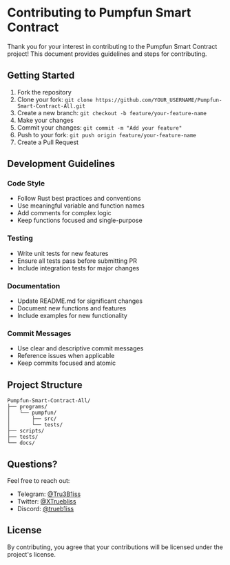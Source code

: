 # Contributing to Pumpfun Smart Contract

Thank you for your interest in contributing to the Pumpfun Smart Contract project! This document provides guidelines and steps for contributing.

## Getting Started

1. Fork the repository
2. Clone your fork: `git clone https://github.com/YOUR_USERNAME/Pumpfun-Smart-Contract-All.git`
3. Create a new branch: `git checkout -b feature/your-feature-name`
4. Make your changes
5. Commit your changes: `git commit -m "Add your feature"`
6. Push to your fork: `git push origin feature/your-feature-name`
7. Create a Pull Request

## Development Guidelines

### Code Style
- Follow Rust best practices and conventions
- Use meaningful variable and function names
- Add comments for complex logic
- Keep functions focused and single-purpose

### Testing
- Write unit tests for new features
- Ensure all tests pass before submitting PR
- Include integration tests for major changes

### Documentation
- Update README.md for significant changes
- Document new functions and features
- Include examples for new functionality

### Commit Messages
- Use clear and descriptive commit messages
- Reference issues when applicable
- Keep commits focused and atomic

## Project Structure

```
Pumpfun-Smart-Contract-All/
├── programs/
│   └── pumpfun/
│       ├── src/
│       └── tests/
├── scripts/
├── tests/
└── docs/
```

## Questions?

Feel free to reach out:
- Telegram: [@Tru3B1iss](https://t.me/Tru3B1iss)
- Twitter: [@XTruebliss](https://x.com/XTruebliss)
- Discord: [@trueb1iss](https://discord.com/users/1274339638668038187)

## License

By contributing, you agree that your contributions will be licensed under the project's license. 
<!-- Auto-update: 2025-10-12T10:59:08.230662 -->

<!-- Auto-update: 2025-10-18T10:40:29.165726 -->

